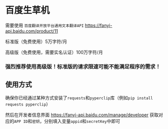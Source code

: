 # 百度生草机
需要使用 ```百度翻译开放平台通用文本翻译API``` https://fanyi-api.baidu.com/product/11

标准版（免费使用）5万字符/月

高级版（免费使用，需要实名认证）100万字符/月

### 强烈推荐使用高级版！标准版的请求限速可能不能满足程序的需求！

## 使用方式
确保你已经通过某种方式安装了```requests```和```pyperclip```库（例如```pip install requests pyperclip```）

然后在开发者信息界面 https://fanyi-api.baidu.com/manage/developer 获取对应的```APP ID```和```密钥```，分别填入变量```appid```和```secretKey```中即可
